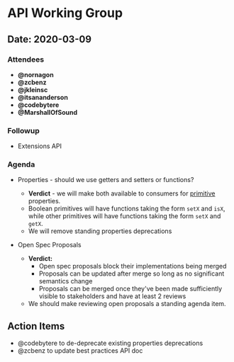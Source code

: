 # API Working Group

## Date: 2020-03-09

### Attendees 

* **@nornagon**
* **@zcbenz**
* **@jkleinsc**
* **@itsananderson**
* **@codebytere**
* **@MarshallOfSound**

### Followup

* Extensions API

### Agenda

* Properties - should we use getters and setters or functions?
  * **Verdict** - we will make both available to consumers for [primitive](https://developer.mozilla.org/en-US/docs/Glossary/Primitive) properties.
  * Boolean primitives will have functions taking the form `setX` and `isX`, while other primitives will have functions taking the form `setX` and `getX`.
  * We will remove standing properties deprecations

* Open Spec Proposals
  * **Verdict:**
    * Open spec proposals block their implementations being merged
    * Proposals can be updated after merge so long as no significant semantics change
    * Proposals can be merged once they've been made sufficiently visible to stakeholders and have at least 2 reviews
  * We should make reviewing open proposals a standing agenda item.

## Action Items

- @codebytere to de-deprecate existing properties deprecations
- @zcbenz to update best practices API doc
